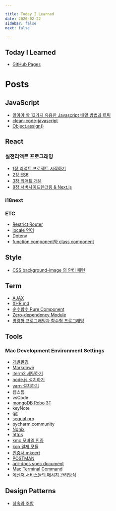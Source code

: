 ```yaml
---

title: Today I Learned
date: 2020-02-22
sidebar: false
next: false

---
```


Today I Learned
--
- [GitHub Pages](https://eyabc.github.io/TIL/)


# Posts

JavaScript
--
* [알아야 할 13가지 유용한 Javascript 배열 방법과 트릭](/development/JavaScript/JavascriptArray.md)
* [clean-code-javascript](/development/JavaScript/CleanCodeJavascript.md)
* [Object.assign()](/development/JavaScript/ObjectAssign.md)

React
--
### 실전리액트 프로그래밍
* [1장 리액트 프로젝트 시작하기](/development/react/실전리액트프로그래밍/1.md)
* [2장 ES6](/development/react/실전리액트프로그래밍/2.md)
* [3장 리액트 개념](/development/react/실전리액트프로그래밍/3.md)
* [8장 서버사이드렌더링 & Next.js](/development/react/실전리액트프로그래밍/8.md)

### i18next

### ETC
* [Restrict Router](/development/react/etc/RestrictRouter.md)
* [locale 언어](/development/react/etc/locale.md)
* [Dotenv](/development/react/etc/Dotenv.md)
* [function component와 class component](/development/react/etc/FunctionClassComponent.md)

Style
--
* [CSS background-image 의 안티 패턴](/development/Style/backgroundImage.md)

Term
--
* [AJAX](/development/Term/AJAX.md)
* [XHR.md](/development/Term/XHR.md)
* [순수함수 Pure Component](/development/Term/PureComponent.md)
* [Zero-dependency Module](/development/Term/ZeroDependencyModule.md)
* [명령형 프로그래밍과 함수형 프로그래밍](/development/Term/JavascriptFunctionalProgramming.md)

Tools
--
### Mac Development Environment Settings
* [개발환경](/development/Tools/Environment.md)
* [Markdown](/development/Tools/Markdown.md)
* [iterm2 세팅하기](/development/Tools/Iterm2Setting.md) 
* [node.js 설치하기](/development/Tools/NodeJS.md)
* [yarn 설치하기](/development/Tools/yarn.md)
* 웹스톰
* vsCode
* [mongoDB Robo 3T](/development/Tools/Robo3T.md)
* keyNote
* [git](/development/Tools/git.html) 
* [sequal pro](/development/Tools/SequalPro.md)
* pycharm community
* [Ngnix](/development/Tools/Ngnix.md)
* [https](/development/Tools/https.html)
* [kmc 모바일 인증](/development/Tools/KMC_Mobile_Authentication.md)
* [kcp 결제 모듈](/development/Tools/KCP_Payment_Module)
* [인증서 mkcert](/development/Tools/Mkcert)
* [POSTMAN](/development/Tools/Postman)
* [api-docs spec document](/development/Tools/Api_Document)
* [Mac Terminal Command](/development/Tools/MacTerminalCommand.md)
* [메신저 서비스들의 메시지 관리방식](/development/Tools/ChattingService.md)


Design Patterns
--
* [상속과 조합](/development/DesignPattern/CompositionAndInheritance.md)